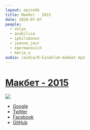 ```yaml
---
layout: episode
title: Макбет - 2015
date: 2020-07-07
people:
  - volyx
  - anabilisa
  - iphilimonov
  - jeanne_jour
  - egermanovich
  - maria_o
audio: /audio/0-kinoklub-makbet.mp3
---
```


#  [Макбет - 2015](https://www.kinopoisk.ru/film/760740/)

![](https://avatars.mds.yandex.net/get-kinopoisk-image/1600647/dfd5a6af-e654-4e0e-b989-8972e75f21f1/360)

- [Google](https://google.com)
- [Twitter](https://twitter.com)
- [Facebook](https://facebook.com)
- [GitHub](https://github.com)
